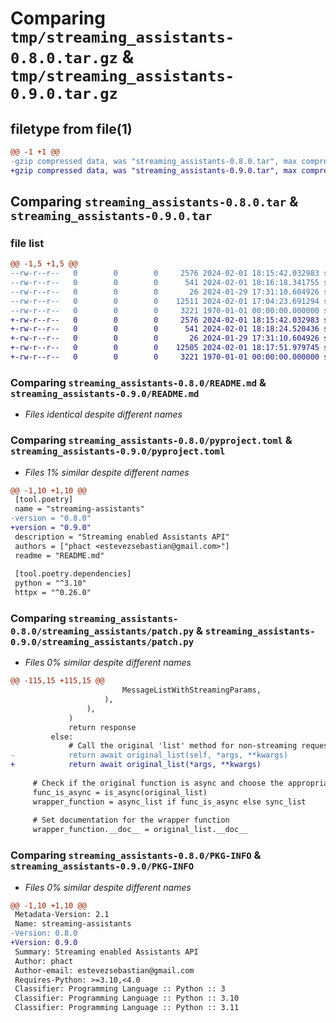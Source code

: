# Comparing `tmp/streaming_assistants-0.8.0.tar.gz` & `tmp/streaming_assistants-0.9.0.tar.gz`

## filetype from file(1)

```diff
@@ -1 +1 @@
-gzip compressed data, was "streaming_assistants-0.8.0.tar", max compression
+gzip compressed data, was "streaming_assistants-0.9.0.tar", max compression
```

## Comparing `streaming_assistants-0.8.0.tar` & `streaming_assistants-0.9.0.tar`

### file list

```diff
@@ -1,5 +1,5 @@
--rw-r--r--   0        0        0     2576 2024-02-01 18:15:42.032983 streaming_assistants-0.8.0/README.md
--rw-r--r--   0        0        0      541 2024-02-01 18:16:18.341755 streaming_assistants-0.8.0/pyproject.toml
--rw-r--r--   0        0        0       26 2024-01-29 17:31:10.604926 streaming_assistants-0.8.0/streaming_assistants/__init__.py
--rw-r--r--   0        0        0    12511 2024-02-01 17:04:23.691294 streaming_assistants-0.8.0/streaming_assistants/patch.py
--rw-r--r--   0        0        0     3221 1970-01-01 00:00:00.000000 streaming_assistants-0.8.0/PKG-INFO
+-rw-r--r--   0        0        0     2576 2024-02-01 18:15:42.032983 streaming_assistants-0.9.0/README.md
+-rw-r--r--   0        0        0      541 2024-02-01 18:18:24.520436 streaming_assistants-0.9.0/pyproject.toml
+-rw-r--r--   0        0        0       26 2024-01-29 17:31:10.604926 streaming_assistants-0.9.0/streaming_assistants/__init__.py
+-rw-r--r--   0        0        0    12505 2024-02-01 18:17:51.979745 streaming_assistants-0.9.0/streaming_assistants/patch.py
+-rw-r--r--   0        0        0     3221 1970-01-01 00:00:00.000000 streaming_assistants-0.9.0/PKG-INFO
```

### Comparing `streaming_assistants-0.8.0/README.md` & `streaming_assistants-0.9.0/README.md`

 * *Files identical despite different names*

### Comparing `streaming_assistants-0.8.0/pyproject.toml` & `streaming_assistants-0.9.0/pyproject.toml`

 * *Files 1% similar despite different names*

```diff
@@ -1,10 +1,10 @@
 [tool.poetry]
 name = "streaming-assistants"
-version = "0.8.0"
+version = "0.9.0"
 description = "Streaming enabled Assistants API"
 authors = ["phact <estevezsebastian@gmail.com>"]
 readme = "README.md"
 
 [tool.poetry.dependencies]
 python = "^3.10"
 httpx = "^0.26.0"
```

### Comparing `streaming_assistants-0.8.0/streaming_assistants/patch.py` & `streaming_assistants-0.9.0/streaming_assistants/patch.py`

 * *Files 0% similar despite different names*

```diff
@@ -115,15 +115,15 @@
                         MessageListWithStreamingParams,
                     ),
                 ),
             )
             return response
         else:
             # Call the original 'list' method for non-streaming requests
-            return await original_list(self, *args, **kwargs)
+            return await original_list(*args, **kwargs)
 
     # Check if the original function is async and choose the appropriate wrapper
     func_is_async = is_async(original_list)
     wrapper_function = async_list if func_is_async else sync_list
 
     # Set documentation for the wrapper function
     wrapper_function.__doc__ = original_list.__doc__
```

### Comparing `streaming_assistants-0.8.0/PKG-INFO` & `streaming_assistants-0.9.0/PKG-INFO`

 * *Files 0% similar despite different names*

```diff
@@ -1,10 +1,10 @@
 Metadata-Version: 2.1
 Name: streaming-assistants
-Version: 0.8.0
+Version: 0.9.0
 Summary: Streaming enabled Assistants API
 Author: phact
 Author-email: estevezsebastian@gmail.com
 Requires-Python: >=3.10,<4.0
 Classifier: Programming Language :: Python :: 3
 Classifier: Programming Language :: Python :: 3.10
 Classifier: Programming Language :: Python :: 3.11
```

